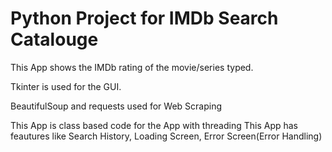 # Python Project for IMDb Search Catalouge 

This App shows the IMDb rating of the movie/series typed.

Tkinter is used for the GUI.

BeautifulSoup and requests used for Web Scraping

This App is class based code for the App with threading 
This App has feautures like Search History, Loading Screen, Error Screen(Error Handling)


